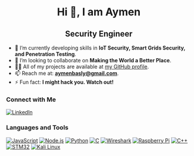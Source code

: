 <h1 align="center">Hi 👋, I am Aymen</h1>
<h2 align="center">Security Engineer</h2>

- 🌱 I’m currently developing skills in **IoT Security, Smart Grids Security, and Penetration Testing**.
- 👯 I’m looking to collaborate on **Making the World a Better Place**.
- 👨‍💻 All of my projects are available at [my GitHub profile](https://github.com/aymen99tn/aymen99tn).
- 📫 Reach me at: **aymenbasly@gmail.com**.
- ⚡ Fun fact: **I might hack you. Watch out!**

### Connect with Me
[![LinkedIn](https://img.shields.io/badge/LinkedIn-aymen--basly-blue?style=flat&logo=linkedin)](https://www.linkedin.com/in/aymen-basly-831a09220/)

### Languages and Tools
[![JavaScript](https://img.shields.io/badge/JavaScript-F7DF1E?style=flat&logo=javascript&logoColor=black)](https://www.javascript.com/)
[![Node.js](https://img.shields.io/badge/Node.js-339933?style=flat&logo=node.js&logoColor=white)](https://nodejs.org/en)
[![Python](https://img.shields.io/badge/Python-3776AB?style=flat&logo=python&logoColor=white)](https://www.python.org/)
[![C](https://img.shields.io/badge/C-A8B9CC?style=flat&logo=c&logoColor=white)](https://www.programiz.com/c-programming)
[![Wireshark](https://img.shields.io/badge/Wireshark-1679A7?style=flat&logo=wireshark&logoColor=white)](https://www.wireshark.org/)
[![Raspberry Pi](https://img.shields.io/badge/Raspberry_Pi-A22846?style=flat&logo=raspberry-pi&logoColor=white)](https://www.raspberrypi.com/)
[![C++](https://img.shields.io/badge/C++-00599C?style=flat&logo=c%2B%2B&logoColor=white)](https://www.programiz.com/cpp-programming)
[![STM32](https://img.shields.io/badge/STM32-03234B?style=flat&logo=stmicroelectronics&logoColor=white)](https://www.st.com/en/microcontrollers-microprocessors/stm32-32-bit-arm-cortex-mcus.html)
[![Kali Linux](https://img.shields.io/badge/Kali_Linux-557C94?style=flat&logo=kalilinux&logoColor=white)](https://www.kali.org/)
